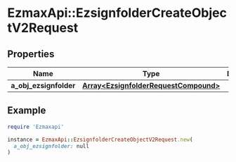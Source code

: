 # EzmaxApi::EzsignfolderCreateObjectV2Request

## Properties

| Name | Type | Description | Notes |
| ---- | ---- | ----------- | ----- |
| **a_obj_ezsignfolder** | [**Array&lt;EzsignfolderRequestCompound&gt;**](EzsignfolderRequest.md) |  |  |

## Example

```ruby
require 'Ezmaxapi'

instance = EzmaxApi::EzsignfolderCreateObjectV2Request.new(
  a_obj_ezsignfolder: null
)
```

